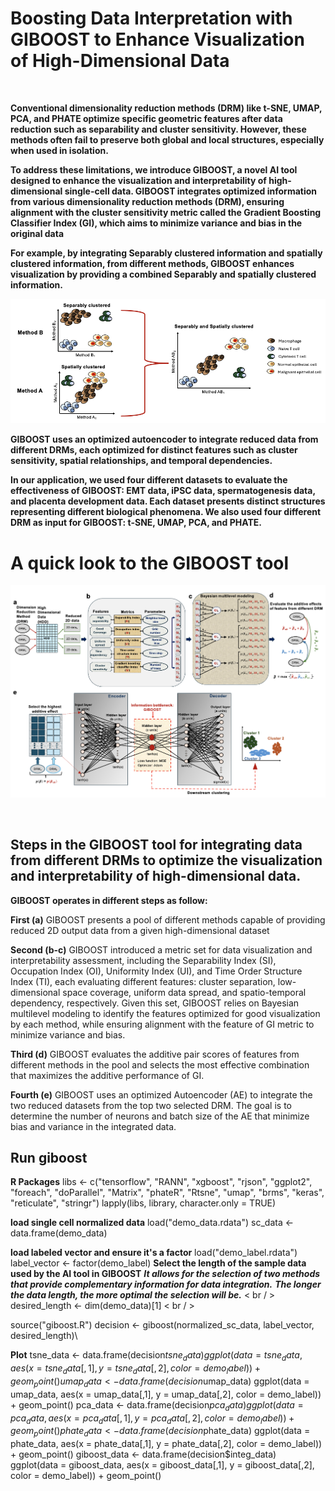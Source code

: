 
# Boosting Data Interpretation with GIBOOST to Enhance Visualization of High-Dimensional Data

$~~$

**Conventional dimensionality reduction methods (DRM) like t-SNE, UMAP, PCA, and PHATE optimize specific geometric features after data reduction such as separability and cluster sensitivity. However, these methods often fail to preserve both global and local structures, especially when used in isolation.**

**To address these limitations, we introduce GIBOOST, a novel AI tool designed to enhance the visualization and interpretability of high-dimensional single-cell data. GIBOOST integrates optimized information from various dimensionality reduction methods (DRM), ensuring alignment with the cluster sensitivity metric called the Gradient Boosting Classifier Index (GI), which aims to minimize variance and bias in the original data**

**For example, by integrating Separably clustered information and spatially clustered information, from different methods, GIBOOST enhances visualization by providing a combined Separably and spatially clustered information.**

![](Figure/Figure_1.png)

**GIBOOST uses an optimized autoencoder to integrate reduced data from different DRMs, each optimized for distinct features such as cluster sensitivity, spatial relationships, and temporal dependencies.**

**In our application, we used four different datasets to evaluate the effectiveness of GIBOOST: EMT data, iPSC data, spermatogenesis data, and placenta development data. Each dataset presents distinct structures representing different biological phenomena. We also used four different DRM as input for GIBOOST: t-SNE, UMAP, PCA, and PHATE.**

# A quick look to the GIBOOST tool

![](Figure/Figure_2.png)

$~~$

## Steps in the GIBOOST tool for integrating data from different DRMs to optimize the visualization and interpretability of high-dimensional data.

**GIBOOST operates in different steps as follow:**

**First (a)** GIBOOST presents a pool of different methods capable of providing reduced 2D output data from a given high-dimensional dataset

**Second (b-c)** GIBOOST introduced a metric set for data visualization and interpretability assessment, including the Separability Index (SI), Occupation Index (OI), Uniformity Index (UI), and Time Order Structure Index (TI), each evaluating different features: cluster separation, low-dimensional space coverage, uniform data spread, and spatio-temporal dependency, respectively. Given this set, GIBOOST relies on Bayesian multilevel modeling to identify the features optimized for good visualization by each method, while ensuring alignment with the feature of GI metric to minimize variance and bias.

**Third (d)** GIBOOST evaluates the additive pair scores of features from different methods in the pool and selects the most effective combination that maximizes the additive performance of GI.

**Fourth (e)** GIBOOST uses an optimized Autoencoder (AE) to integrate the two reduced datasets from the top two selected DRM. The goal is to determine the number of neurons and batch size of the AE that minimize bias and variance in the integrated data.

## Run giboost

**R Packages**
libs <- c("tensorflow", "RANN", "xgboost", "rjson", "ggplot2", "foreach", "doParallel", "Matrix", "phateR",
          "Rtsne", "umap", "brms", "keras", "reticulate", "stringr")
lapply(libs, library, character.only = TRUE)

**load single cell normalized data**
load("demo_data.rdata")
sc_data <- data.frame(demo_data)

**load labeled vector and ensure it's a factor**
load("demo_label.rdata")
label_vector <- factor(demo_label)
**Select the length of the sample data used by the AI tool in GIBOOST**
***It allows for the selection of two methods that provide complementary information for data integration.***
***The longer the data length, the more optimal the selection will be.*** < br / >
desired_length <- dim(demo_data)[1] < br / >

source("giboost.R")
decision <- giboost(normalized_sc_data, label_vector, desired_length)\

**Plot**
tsne_data <- data.frame(decision$tsne_data)   
ggplot(data = tsne_data, aes(x = tsne_data[,1], y = tsne_data[,2], color = demo_label)) + geom_point()
umap_data <- data.frame(decision$umap_data)
ggplot(data = umap_data, aes(x = umap_data[,1], y = umap_data[,2], color = demo_label)) + geom_point()
pca_data <- data.frame(decision$pca_data)
ggplot(data = pca_data, aes(x = pca_data[,1], y = pca_data[,2], color = demo_label)) + geom_point()
phate_data <- data.frame(decision$phate_data)
ggplot(data = phate_data, aes(x = phate_data[,1], y = phate_data[,2], color = demo_label)) + geom_point()
giboost_data <- data.frame(decision$integ_data)
ggplot(data = giboost_data, aes(x = giboost_data[,1], y = giboost_data[,2], color = demo_label)) + geom_point()
